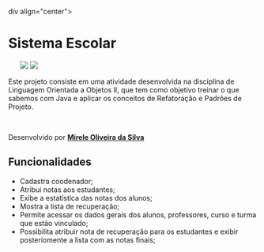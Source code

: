 div align="center">
  <h1>Sistema Escolar</h1>
  <ul> 
    <img src="https://img.shields.io/badge/JAVA-23.1-blue" />
    <img src="https://img.shields.io/badge/LICENSE-MIT-yellow" />
  </ul>
  <p>Este projeto consiste em uma atividade desenvolvida na disciplina de Linguagem Orientada a Objetos II, que tem como objetivo treinar o que sabemos com Java e aplicar os conceitos de Refatoração e Padrões de Projeto.</p>
  <br>
 <p>Desenvolvido por <a target="_blank" rel="external" href="https://github.com/MegMinnie/"><strong>Mirele Oliveira da Silva</strong></a></p> 
</div>


<h2>Funcionalidades</h2>
<ul>
  <li>Cadastra coodenador;</li>
  <li>Atribui notas aos estudantes;</li>
  <li>Exibe a estatística das notas dos alunos;</li>
  <li>Mostra a lista de recuperação;</li>
  <li>Permite acessar os dados gerais dos alunos, professores, curso e turma que estão vinculado;</li>
  <li>Possibilita atribuir nota de recuperação para os estudantes e exibir posteriomente a lista com as notas finais;</li>
</ul>
